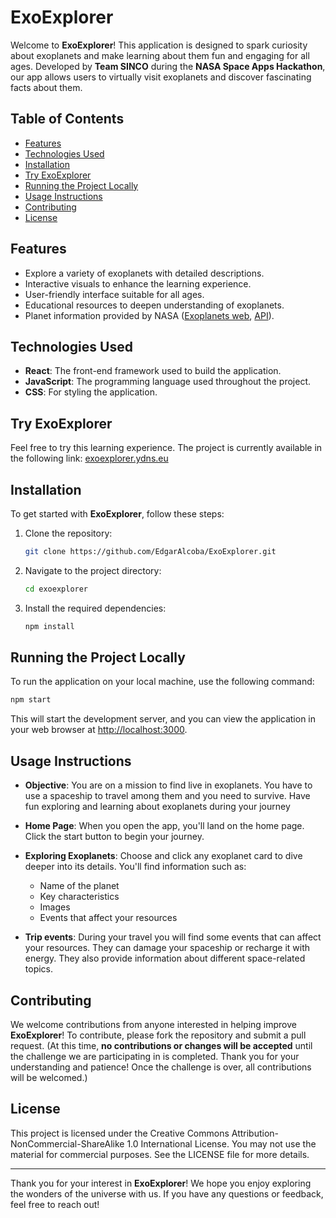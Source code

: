 
# ExoExplorer

Welcome to **ExoExplorer**! This application is designed to spark curiosity about exoplanets and make learning about them fun and engaging for all ages. Developed by **Team SINCO** during the **NASA Space Apps Hackathon**, our app allows users to virtually visit exoplanets and discover fascinating facts about them.

## Table of Contents

- [Features](#features)
- [Technologies Used](#technologies-used)
- [Installation](#installation)
- [Try ExoExplorer](#try-exoexplorer)
- [Running the Project Locally](#running-the-project-locally)
- [Usage Instructions](#usage-instructions)
- [Contributing](#contributing)
- [License](#license)

## Features

- Explore a variety of exoplanets with detailed descriptions.
- Interactive visuals to enhance the learning experience.
- User-friendly interface suitable for all ages.
- Educational resources to deepen understanding of exoplanets.
- Planet information provided by NASA ([Exoplanets web](/https://science.nasa.gov/exoplanets/), [API](https://exoplanetarchive.ipac.caltech.edu)).

## Technologies Used

- **React**: The front-end framework used to build the application.
- **JavaScript**: The programming language used throughout the project.
- **CSS**: For styling the application.

## Try ExoExplorer

Feel free to try this learning experience.
The project is currently available in the following link: [exoexplorer.ydns.eu](http://exoexplorer.ydns.eu)

## Installation

To get started with **ExoExplorer**, follow these steps:

1. Clone the repository:
   ```bash
   git clone https://github.com/EdgarAlcoba/ExoExplorer.git
   ```

2. Navigate to the project directory:
   ```bash
   cd exoexplorer
   ```

3. Install the required dependencies:
   ```bash
   npm install
   ```

## Running the Project Locally

To run the application on your local machine, use the following command:

```bash
npm start
```

This will start the development server, and you can view the application in your web browser at [http://localhost:3000](http://localhost:3000).

## Usage Instructions

- **Objective**: You are on a mission to find live in exoplanets. You have to use a spaceship to travel among them and you need to survive. Have fun exploring and learning about exoplanets during your journey

- **Home Page**: When you open the app, you'll land on the home page. Click the start button to begin your journey.
  
- **Exploring Exoplanets**: Choose and click any exoplanet card to dive deeper into its details.
You'll find information such as:
  - Name of the planet
  - Key characteristics
  - Images
  - Events that affect your resources

- **Trip events**: During your travel you will find some events that can affect your resources. They can damage your spaceship or recharge it with energy. They also provide information about different space-related topics.

## Contributing

We welcome contributions from anyone interested in helping improve **ExoExplorer**! To contribute, please fork the repository and submit a pull request. (At this time, **no contributions or changes will be accepted** until the challenge we are participating in is completed. Thank you for your understanding and patience! Once the challenge is over, all contributions will be welcomed.)

## License

This project is licensed under the Creative Commons Attribution-NonCommercial-ShareAlike 1.0 International License. You may not use the material for commercial purposes. See the LICENSE file for more details.

---

Thank you for your interest in **ExoExplorer**! We hope you enjoy exploring the wonders of the universe with us. If you have any questions or feedback, feel free to reach out!
